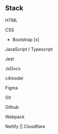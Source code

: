 ## Stack

HTML

CSS

- Bootstrap [x]

JavaScript / Typescript

Jest

JsDocs

c4model

Figma

Git

Github

Webpack

Netlify || Cloudflare
